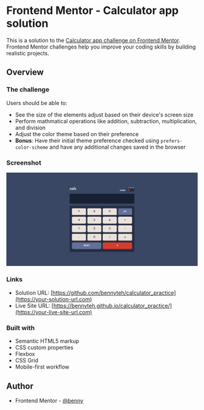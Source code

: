 # Frontend Mentor - Calculator app solution

This is a solution to the [Calculator app challenge on Frontend Mentor](https://www.frontendmentor.io/challenges/calculator-app-9lteq5N29). Frontend Mentor challenges help you improve your coding skills by building realistic projects. 

## Overview

### The challenge

Users should be able to:

- See the size of the elements adjust based on their device's screen size
- Perform mathmatical operations like addition, subtraction, multiplication, and division
- Adjust the color theme based on their preference
- **Bonus**: Have their initial theme preference checked using `prefers-color-scheme` and have any additional changes saved in the browser

### Screenshot

![](./images/screenshot.png)

### Links

- Solution URL: [https://github.com/bennyteh/calculator_practice](https://your-solution-url.com)
- Live Site URL: [https://bennyteh.github.io/calculator_practice/](https://your-live-site-url.com)


### Built with

- Semantic HTML5 markup
- CSS custom properties
- Flexbox
- CSS Grid
- Mobile-first workflow

## Author
- Frontend Mentor - [@benny](https://www.frontendmentor.io/profile/bennyteh)


